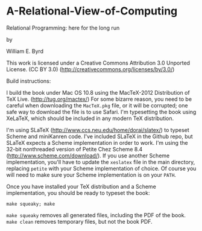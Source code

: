  A-Relational-View-of-Computing
====================================

Relational Programming: here for the long run

by

William E. Byrd



This work is licensed under a Creative Commons Attribution 3.0 Unported License.
(CC BY 3.0)  (http://creativecommons.org/licenses/by/3.0/)



Build instructions:

I build the book under Mac OS 10.8 using the MacTeX-2012 Distribution of TeX Live. (http://tug.org/mactex/) For some bizarre reason, you need to be careful when downloading the `MacTeX.pkg` file, or it will be corrupted; one safe way to download the file is to use Safari.  I'm typesetting the book using XeLaTeX, which should be included in any modern TeX distribution.

I'm using SLaTeX (http://www.ccs.neu.edu/home/dorai/slatex/) to typeset Scheme and miniKanren code.  I've included SLaTeX in the Github repo, but SLaTeX expects a Scheme implementation in order to work.  I'm using the 32-bit nonthreaded version of Petite Chez Scheme 8.4 (http://www.scheme.com/download/).  If you use another Scheme implementation, you'll have to update the `xeslatex` file in the main directory, replacing `petite` with your Scheme implementation of choice.  Of course you will need to make sure your Scheme implementation is on your `PATH`.

Once you have installed your TeX distribution and a Scheme implementation, you should be ready to typeset the book:

`make squeaky; make`

`make squeaky` removes all generated files, including the PDF of the book.  `make clean` removes temporary files, but not the book PDF.
